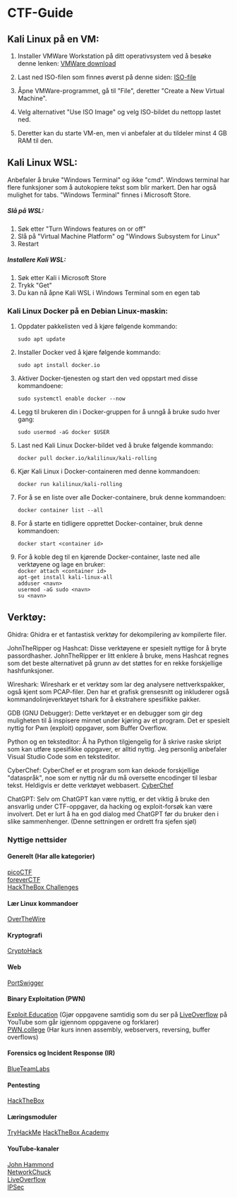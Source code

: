 # CTF-Guide

## Kali Linux på en VM:

1. Installer VMWare Workstation på ditt operativsystem ved å besøke denne lenken: [VMWare download](https://www.vmware.com/nordics/products/workstation-player/workstation-player-evaluation.html)
    
2. Last ned ISO-filen som finnes øverst på denne siden: [ISO-file](https://www.kali.org/get-kali/#kali-installer-images)
    
3. Åpne VMWare-programmet, gå til "File", deretter "Create a New Virtual Machine".
    
4. Velg alternativet "Use ISO Image" og velg ISO-bildet du nettopp lastet ned.
    
5. Deretter kan du starte VM-en, men vi anbefaler at du tildeler minst 4 GB RAM til den.
    

## Kali Linux WSL:

Anbefaler å bruke "Windows Terminal" og ikke "cmd". Windows terminal har flere funksjoner som å autokopiere tekst som blir markert. Den har også mulighet for tabs. 
"Windows Terminal" finnes i Microsoft Store.

##### Slå på WSL:
1. Søk etter "Turn Windows features on or off"
2. Slå på "Virtual Machine Platform" og "Windows Subsystem for Linux"
3. Restart

##### Installere Kali WSL:
1. Søk etter Kali i Microsoft Store
2. Trykk "Get"
3. Du kan nå åpne Kali WSL i Windows Terminal som en egen tab


### Kali Linux Docker på en Debian Linux-maskin:

1. Oppdater pakkelisten ved å kjøre følgende kommando: 
	
	`sudo apt update`
    
2. Installer Docker ved å kjøre følgende kommando: 
    
    `sudo apt install docker.io`
    
3. Aktiver Docker-tjenesten og start den ved oppstart med disse kommandoene:
    
    `sudo systemctl enable docker --now`
    
4. Legg til brukeren din i Docker-gruppen for å unngå å bruke sudo hver gang:
    
    `sudo usermod -aG docker $USER`
    
5. Last ned Kali Linux Docker-bildet ved å bruke følgende kommando:
    
    `docker pull docker.io/kalilinux/kali-rolling`
    
6. Kjør Kali Linux i Docker-containeren med denne kommandoen:
    
    `docker run kalilinux/kali-rolling`
    
7. For å se en liste over alle Docker-containere, bruk denne kommandoen:
    
    `docker container list --all`
    
8. For å starte en tidligere opprettet Docker-container, bruk denne kommandoen:
    
    `docker start <container id>`
    
9. For å koble deg til en kjørende Docker-container, laste ned alle verktøyene og lage en bruker:\
	 `docker attach <container id>` \
	 `apt-get install kali-linux-all` \
	 `adduser <navn>` \
	 `usermod -aG sudo <navn>` \
	 `su <navn>`


## Verktøy:

Ghidra: Ghidra er et fantastisk verktøy for dekompilering av kompilerte filer.

JohnTheRipper og Hashcat: Disse verktøyene er spesielt nyttige for å bryte passordhasher. JohnTheRipper er litt enklere å bruke, mens Hashcat regnes som det beste alternativet på grunn av det støttes for en rekke forskjellige hashfunksjoner.

Wireshark: Wireshark er et verktøy som lar deg analysere nettverkspakker, også kjent som PCAP-filer. Den har et grafisk grensesnitt og inkluderer også kommandolinjeverktøyet tshark for å ekstrahere spesifikke pakker.

GDB (GNU Debugger): Dette verktøyet er en debugger som gir deg muligheten til å inspisere minnet under kjøring av et program. Det er spesielt nyttig for Pwn (exploit) oppgaver, som Buffer Overflow.

Python og en teksteditor: Å ha Python tilgjengelig for å skrive raske skript som kan utføre spesifikke oppgaver, er alltid nyttig. Jeg personlig anbefaler Visual Studio Code som en teksteditor.

CyberChef: CyberChef er et program som kan dekode forskjellige "dataspråk", noe som er nyttig når du må oversette encodinger til lesbar tekst. Heldigvis er dette verktøyet webbasert. [CyberChef](https://gchq.github.io/CyberChef/)

ChatGPT: Selv om ChatGPT kan være nyttig, er det viktig å bruke den ansvarlig under CTF-oppgaver, da hacking og exploit-forsøk kan være involvert. Det er lurt å ha en god dialog med ChatGPT før du bruker den i slike sammenhenger. (Denne settningen er ordrett fra sjefen sjøl)

### Nyttige nettsider
#### Generelt (Har alle kategorier)
[picoCTF](https://play.picoctf.org/practice) \
[foreverCTF](https://forever.isss.io/challenges) \
[HackTheBox Challenges](https://app.hackthebox.com/challenges)

#### Lær Linux kommandoer
[OverTheWire](https://overthewire.org/wargames/bandit/)

#### Kryptografi
[CryptoHack](https://cryptohack.org/)

#### Web
[PortSwigger](https://portswigger.net/web-security)

#### Binary Exploitation (PWN)
[Exploit.Education](https://exploit.education/protostar/) (Gjør oppgavene samtidig som du ser på [LiveOverflow](https://www.youtube.com/watch?v=T03idxny9jE&list=PLhixgUqwRTjxglIswKp9mpkfPNfHkzyeN&index=13) på YouTube som går igjennom oppgavene og forklarer)\
[PWN.college](https://pwn.college/dojos) (Har kurs innen assembly, webservers, reversing, buffer overflows)

#### Forensics og Incident Response (IR)
[BlueTeamLabs](https://blueteamlabs.online/)

#### Pentesting
[HackTheBox](https://app.hackthebox.com/machines)

#### Læringsmoduler
[TryHackMe](https://tryhackme.com/)
[HackTheBox Academy](https://academy.hackthebox.com/)

#### YouTube-kanaler
[John Hammond](https://www.youtube.com/@_JohnHammond)\
[NetworkChuck](https://www.youtube.com/@NetworkChuck)\
[LiveOverflow](https://www.youtube.com/@LiveOverflow)\
[IPSec](https://www.youtube.com/@ippsec)
